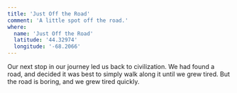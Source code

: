 ```yaml
---
title: 'Just Off the Road'
comment: 'A little spot off the road.'
where:
  name: 'Just Off the Road'
  latitude: '44.32974'
  longitude: '-68.2066'
---
```


Our next stop in our journey led us back to civilization.
We had found a road, and decided it was best to simply walk along it until we grew tired.
But the road is boring, and we grew tired quickly.